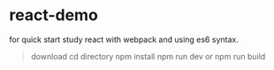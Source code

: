 # react-demo
for quick start study react with webpack and using es6 syntax.

> download
> cd directory
> npm install
> npm run dev or npm run build
